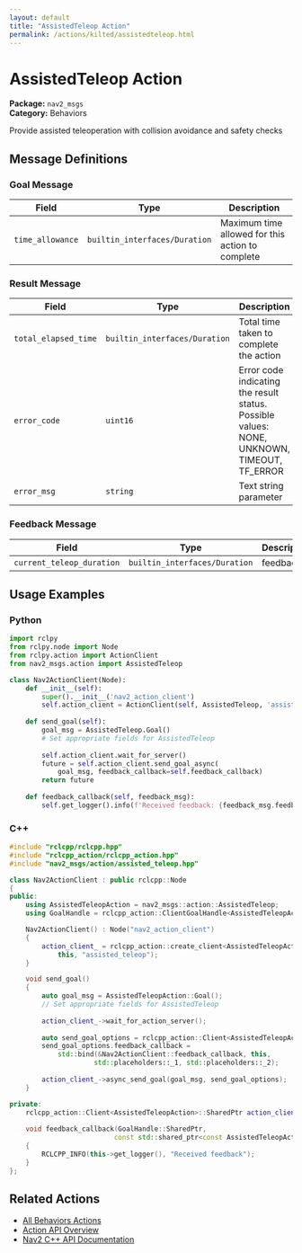 ```yaml
---
layout: default
title: "AssistedTeleop Action"
permalink: /actions/kilted/assistedteleop.html
---
```


# AssistedTeleop Action

**Package:** `nav2_msgs`  
**Category:** Behaviors

Provide assisted teleoperation with collision avoidance and safety checks

## Message Definitions

### Goal Message

| Field | Type | Description |
|-------|------|-------------|
| `time_allowance` | `builtin_interfaces/Duration` | Maximum time allowed for this action to complete |


### Result Message

| Field | Type | Description |
|-------|------|-------------|
| `total_elapsed_time` | `builtin_interfaces/Duration` | Total time taken to complete the action |
| `error_code` | `uint16` | Error code indicating the result status. Possible values: NONE, UNKNOWN, TIMEOUT, TF_ERROR|
| `error_msg` | `string` | Text string parameter |


### Feedback Message

| Field | Type | Description |
|-------|------|-------------|
| `current_teleop_duration` | `builtin_interfaces/Duration` | feedback |



## Usage Examples

### Python

```python
import rclpy
from rclpy.node import Node
from rclpy.action import ActionClient
from nav2_msgs.action import AssistedTeleop

class Nav2ActionClient(Node):
    def __init__(self):
        super().__init__('nav2_action_client')
        self.action_client = ActionClient(self, AssistedTeleop, 'assisted_teleop')
        
    def send_goal(self):
        goal_msg = AssistedTeleop.Goal()
        # Set appropriate fields for AssistedTeleop
        
        self.action_client.wait_for_server()
        future = self.action_client.send_goal_async(
            goal_msg, feedback_callback=self.feedback_callback)
        return future
        
    def feedback_callback(self, feedback_msg):
        self.get_logger().info(f'Received feedback: {feedback_msg.feedback}')
```

### C++

```cpp
#include "rclcpp/rclcpp.hpp"
#include "rclcpp_action/rclcpp_action.hpp"
#include "nav2_msgs/action/assisted_teleop.hpp"

class Nav2ActionClient : public rclcpp::Node
{
public:
    using AssistedTeleopAction = nav2_msgs::action::AssistedTeleop;
    using GoalHandle = rclcpp_action::ClientGoalHandle<AssistedTeleopAction>;

    Nav2ActionClient() : Node("nav2_action_client")
    {
        action_client_ = rclcpp_action::create_client<AssistedTeleopAction>(
            this, "assisted_teleop");
    }

    void send_goal()
    {
        auto goal_msg = AssistedTeleopAction::Goal();
        // Set appropriate fields for AssistedTeleop
        
        action_client_->wait_for_action_server();
        
        auto send_goal_options = rclcpp_action::Client<AssistedTeleopAction>::SendGoalOptions();
        send_goal_options.feedback_callback = 
            std::bind(&Nav2ActionClient::feedback_callback, this, 
                     std::placeholders::_1, std::placeholders::_2);
        
        action_client_->async_send_goal(goal_msg, send_goal_options);
    }

private:
    rclcpp_action::Client<AssistedTeleopAction>::SharedPtr action_client_;
    
    void feedback_callback(GoalHandle::SharedPtr, 
                          const std::shared_ptr<const AssistedTeleopAction::Feedback> feedback)
    {
        RCLCPP_INFO(this->get_logger(), "Received feedback");
    }
};
```

## Related Actions

- [All Behaviors Actions](/kilted/actions/index.html#behaviors)
- [Action API Overview](/kilted/actions/index.html)
- [Nav2 C++ API Documentation](/kilted/html/index.html)
